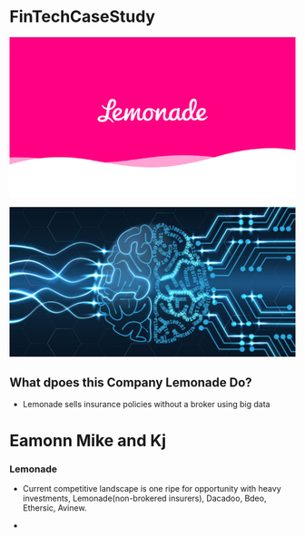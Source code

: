 # FinTechCaseStudy


![Lemonade](Lemonade.png)

![image](csm_deep-learning-vs-machine-learning-t_7e68ee9fc4.jpeg)


## What dpoes this Company Lemonade Do?

* Lemonade sells insurance policies without a broker using big data 

# Eamonn Mike and Kj 

### Lemonade 

* Current competitive landscape is one ripe for opportunity with heavy investments, Lemonade(non-brokered insurers), Dacadoo, Bdeo, Ethersic, Avinew. 

*
